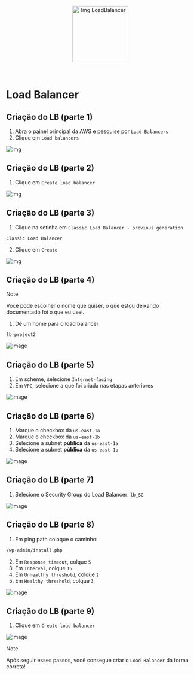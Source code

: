 <p align="center">
  <img src="https://github.com/user-attachments/assets/628d5e71-495b-403d-a95c-778325f74c3a" alt="Img LoadBalancer" width="150">
</p>
<br>

# Load Balancer

## Criação do LB (parte 1)

1. Abra o painel principal da AWS e pesquise por `Load Balancers`
2. Clique em `Load balancers`

![img](https://github.com/user-attachments/assets/14ba0268-723e-4acf-83fc-ff6a4727031e)

## Criação do LB (parte 2)

1. Clique em `Create load balancer`

![img](https://github.com/user-attachments/assets/7ee1903f-a24e-4366-a67b-7364458aad92)

## Criação do LB (parte 3)

1. Clique na setinha em `Classic Load Balancer - previous generation`

`Classic Load Balancer`

2. Clique em `Create`

![img](https://github.com/user-attachments/assets/6525aa67-9b5f-4d7b-af35-95677c3fb961)

## Criação do LB (parte 4)

> [!NOTE]
> Você pode escolher o nome que quiser, o que estou deixando documentado foi o que eu usei.

1. Dê um nome para o load balancer

`lb-project2`

![image](https://github.com/user-attachments/assets/82bb2ee7-2103-457f-8774-ce70b3596dd6)

## Criação do LB (parte 5)

1. Em scheme, selecione `Internet-facing`
2. Em `VPC`, selecione a que foi criada nas etapas anteriores

![image](https://github.com/user-attachments/assets/eae02eb2-f122-4f3d-a2d2-357a12821839)

## Criação do LB (parte 6)

1. Marque o checkbox da `us-east-1a`
2. Marque o checkbox da `us-east-1b`
3. Selecione a subnet **pública** da `us-east-1a`
4. Selecione a subnet **pública** da `us-east-1b`

![image](https://github.com/user-attachments/assets/164b5590-a62e-4d4c-bfd0-6561dbc76142)

## Criação do LB (parte 7)

1. Selecione o Security Group do Load Balancer: `lb_SG`

![image](https://github.com/user-attachments/assets/9176d4ec-53e6-45af-a360-15fce6c2091e)

## Criação do LB (parte 8)

1. Em ping path coloque o caminho:

```bash
/wp-admin/install.php
```

2. Em `Response timeout`, colque `5`
3. Em `Interval`, colque `15`
4. Em `Unhealthy threshold`, colque `2`
5. Em `Healthy threshold`, colque `3`

![image](https://github.com/user-attachments/assets/4d1345bb-f92a-4055-af70-7687b0ebd690)

## Criação do LB (parte 9)

1. Clique em `Create load balancer`

![image](https://github.com/user-attachments/assets/fc35b139-3d9c-4169-b6f1-088c3bd03408)

> [!NOTE]
> Após seguir esses passos, você consegue criar o `Load Balancer` da forma correta!
